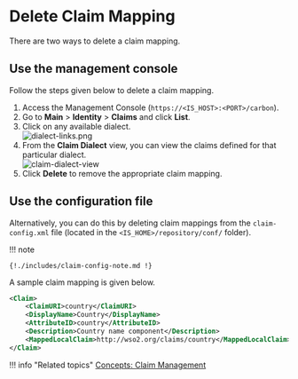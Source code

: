 # Delete Claim Mapping

There are two ways to delete a claim mapping.

## Use the management console

Follow the steps given below to delete a claim mapping.

1. Access the Management Console (`https://<IS_HOST>:<PORT>/carbon`).
2. Go to **Main** > **Identity** > **Claims** and click **List**.
3. Click on any available dialect.  
    ![dialect-links.png]({{base_path}}/assets/img/guides/dialect-links.png)
4. From the **Claim Dialect** view, you can view the claims defined for
    that particular dialect.  
    ![claim-dialect-view]({{base_path}}/assets/img/guides/claim-dialect-view.png)
5. Click **Delete** to remove the appropriate claim mapping.

## Use the configuration file
    
Alternatively, you can do this by deleting claim mappings from the `claim-config.xml` file (located in the `<IS_HOME>/repository/conf/` folder).

!!! note

    {!./includes/claim-config-note.md !}

A sample claim mapping is given below.

``` xml
<Claim>
    <ClaimURI>country</ClaimURI>
    <DisplayName>Country</DisplayName>
    <AttributeID>country</AttributeID>
    <Description>Country name component</Description>
    <MappedLocalClaim>http://wso2.org/claims/country</MappedLocalClaim>
</Claim>
```
    
!!! info "Related topics"
    [Concepts: Claim Management]({{base_path}}/references/concepts/claim-management/)